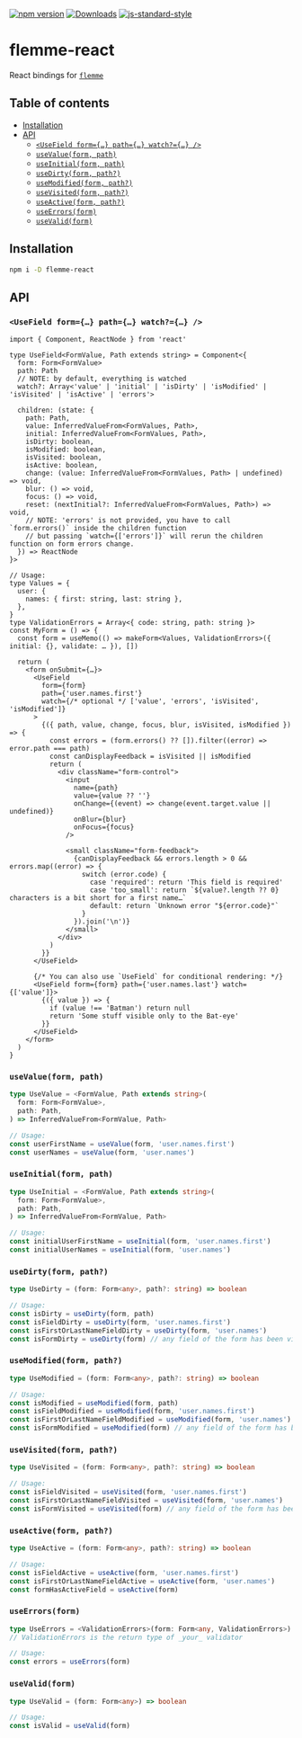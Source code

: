 [![npm version](https://badge.fury.io/js/flemme-react.svg)](https://badge.fury.io/js/flemme-react)
[![Downloads](https://img.shields.io/npm/dm/flemme-react.svg)](https://www.npmjs.com/package/flemme-react)
[![js-standard-style](https://img.shields.io/badge/code%20style-standard-brightgreen.svg)](http://standardjs.com)

<!-- [!["Buy Me A Coffee"](https://www.buymeacoffee.com/assets/img/custom_images/orange_img.png)](https://www.buymeacoffee.com/SacDeNoeuds) -->

# flemme-react

React bindings for [`flemme`](https://github.com/SacDeNoeuds/flemme)

## Table of contents

- [Installation](#installation)
- [API](#api)
  - [`<UseField form={…} path={…} watch?={…} />`](#usefield-form-path-watchers-)
  - [`useValue(form, path)`](#usevalueform-path)
  - [`useInitial(form, path)`](#useinitialform-path)
  - [`useDirty(form, path?)`](#usedirtyform-path)
  - [`useModified(form, path?)`](#usemodifiedform-path)
  - [`useVisited(form, path?)`](#usevisitedform-path)
  - [`useActive(form, path?)`](#useactiveform-path)
  - [`useErrors(form)`](#useerrorsform)
  - [`useValid(form)`](#usevalidform)

## Installation

```bash
npm i -D flemme-react
```

## API

### `<UseField form={…} path={…} watch?={…} />`

```tsx
import { Component, ReactNode } from 'react'

type UseField<FormValue, Path extends string> = Component<{
  form: Form<FormValue>
  path: Path
  // NOTE: by default, everything is watched
  watch?: Array<'value' | 'initial' | 'isDirty' | 'isModified' | 'isVisited' | 'isActive' | 'errors'>

  children: (state: {
    path: Path,
    value: InferredValueFrom<FormValues, Path>,
    initial: InferredValueFrom<FormValues, Path>,
    isDirty: boolean,
    isModified: boolean,
    isVisited: boolean,
    isActive: boolean,
    change: (value: InferredValueFrom<FormValues, Path> | undefined) => void,
    blur: () => void,
    focus: () => void,
    reset: (nextInitial?: InferredValueFrom<FormValues, Path>) => void,
    // NOTE: 'errors' is not provided, you have to call `form.errors()` inside the children function
    // but passing `watch={['errors']}` will rerun the children function on form errors change.
  }) => ReactNode
}>

// Usage:
type Values = {
  user: {
    names: { first: string, last: string },
  },
}
type ValidationErrors = Array<{ code: string, path: string }>
const MyForm = () => {
  const form = useMemo(() => makeForm<Values, ValidationErrors>({ initial: {}, validate: … }), [])

  return (
    <form onSubmit={…}>
      <UseField
        form={form}
        path={'user.names.first'}
        watch={/* optional */ ['value', 'errors', 'isVisited', 'isModified']}
      >
        {({ path, value, change, focus, blur, isVisited, isModified }) => {
          const errors = (form.errors() ?? []).filter((error) => error.path === path)
          const canDisplayFeedback = isVisited || isModified
          return (
            <div className="form-control">
              <input
                name={path}
                value={value ?? ''}
                onChange={(event) => change(event.target.value || undefined)}
                onBlur={blur}
                onFocus={focus}
              />

              <small className="form-feedback">
                {canDisplayFeedback && errors.length > 0 && errors.map((error) => {
                  switch (error.code) {
                    case 'required': return 'This field is required'
                    case 'too_small': return `${value?.length ?? 0} characters is a bit short for a first name…`
                    default: return `Unknown error "${error.code}"`
                  }
                }).join('\n')}
              </small>
            </div>
          )
        }}
      </UseField>

      {/* You can also use `UseField` for conditional rendering: */}
      <UseField form={form} path={'user.names.last'} watch={['value']}>
        {({ value }) => {
          if (value !== 'Batman') return null
          return 'Some stuff visible only to the Bat-eye'
        }}
      </UseField>
    </form>
  )
}
```

### `useValue(form, path)`

<!-- prettier-ignore -->
```ts
type UseValue = <FormValue, Path extends string>(
  form: Form<FormValue>,
  path: Path,
) => InferredValueFrom<FormValue, Path>

// Usage:
const userFirstName = useValue(form, 'user.names.first')
const userNames = useValue(form, 'user.names')
```

### `useInitial(form, path)`

<!-- prettier-ignore -->
```ts
type UseInitial = <FormValue, Path extends string>(
  form: Form<FormValue>,
  path: Path,
) => InferredValueFrom<FormValue, Path>

// Usage:
const initialUserFirstName = useInitial(form, 'user.names.first')
const initialUserNames = useInitial(form, 'user.names')
```

### `useDirty(form, path?)`

```ts
type UseDirty = (form: Form<any>, path?: string) => boolean

// Usage:
const isDirty = useDirty(form, path)
const isFieldDirty = useDirty(form, 'user.names.first')
const isFirstOrLastNameFieldDirty = useDirty(form, 'user.names')
const isFormDirty = useDirty(form) // any field of the form has been visited
```

### `useModified(form, path?)`

```ts
type UseModified = (form: Form<any>, path?: string) => boolean

// Usage:
const isModified = useModified(form, path)
const isFieldModified = useModified(form, 'user.names.first')
const isFirstOrLastNameFieldModified = useModified(form, 'user.names')
const isFormModified = useModified(form) // any field of the form has been visited
```

### `useVisited(form, path?)`

```ts
type UseVisited = (form: Form<any>, path?: string) => boolean

// Usage:
const isFieldVisited = useVisited(form, 'user.names.first')
const isFirstOrLastNameFieldVisited = useVisited(form, 'user.names')
const isFormVisited = useVisited(form) // any field of the form has been visited
```

### `useActive(form, path?)`

```ts
type UseActive = (form: Form<any>, path?: string) => boolean

// Usage:
const isFieldActive = useActive(form, 'user.names.first')
const isFirstOrLastNameFieldActive = useActive(form, 'user.names')
const formHasActiveField = useActive(form)
```

### `useErrors(form)`

```ts
type UseErrors = <ValidationErrors>(form: Form<any, ValidationErrors>) => ValidationErrors
// ValidationErrors is the return type of _your_ validator

// Usage:
const errors = useErrors(form)
```

### `useValid(form)`

```ts
type UseValid = (form: Form<any>) => boolean

// Usage:
const isValid = useValid(form)
```
